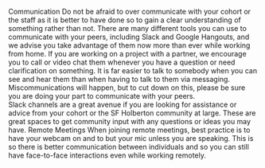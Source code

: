 Communication 
Do not be afraid to over communicate with your cohort or the staff as it is better to have done so to gain a clear understanding of something rather than not. There are many different tools you can use to communicate with your peers, including Slack and Google Hangouts, and we advise you take advantage of them now more than ever while working from home. 
If you are working on a project with a partner, we encourage you to call or video chat them whenever you have a question or need clarification on something. It is far easier to talk to somebody when you can see and hear them than when having to talk to them via messaging. Miscommunications will happen, but to cut down on this, please be sure you are doing your part to communicate with your peers.  
Slack channels are a great avenue if you are looking for assistance or advice from your cohort or the SF Holberton community at large. These are great spaces to get community input with any questions or ideas you may have.
Remote Meetings
When joining remote meetings, best practice is to have your webcam on and to but your mic unless you are speaking. This is so there is better communication between individuals and so you can still have face-to-face interactions even while working remotely.